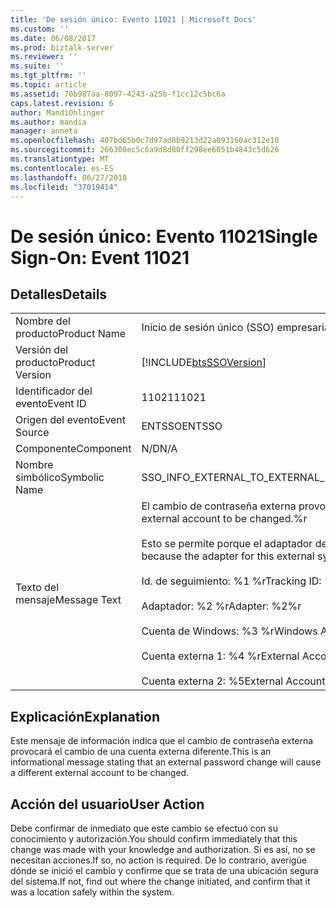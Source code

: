 ```yaml
---
title: 'De sesión único: Evento 11021 | Microsoft Docs'
ms.custom: ''
ms.date: 06/08/2017
ms.prod: biztalk-server
ms.reviewer: ''
ms.suite: ''
ms.tgt_pltfrm: ''
ms.topic: article
ms.assetid: 70b987aa-8097-4243-a25b-f1cc12c5bc6a
caps.latest.revision: 6
author: MandiOhlinger
ms.author: mandia
manager: anneta
ms.openlocfilehash: 407bd65b0c7d97ad8b9213d22a093160ac312e10
ms.sourcegitcommit: 266308ec5c6a9d8d80ff298ee6051b4843c5d626
ms.translationtype: MT
ms.contentlocale: es-ES
ms.lasthandoff: 06/27/2018
ms.locfileid: "37019414"
---
```

# <a name="single-sign-on-event-11021"></a><span data-ttu-id="9e1cc-102">De sesión único: Evento 11021</span><span class="sxs-lookup"><span data-stu-id="9e1cc-102">Single Sign-On: Event 11021</span></span>
## <a name="details"></a><span data-ttu-id="9e1cc-103">Detalles</span><span class="sxs-lookup"><span data-stu-id="9e1cc-103">Details</span></span>  
  
|                 |                                                                                                                                                                                                                                                                                                                                                                             |
|-----------------|-----------------------------------------------------------------------------------------------------------------------------------------------------------------------------------------------------------------------------------------------------------------------------------------------------------------------------------------------------------------------------|
|  <span data-ttu-id="9e1cc-104">Nombre del producto</span><span class="sxs-lookup"><span data-stu-id="9e1cc-104">Product Name</span></span>   |                                                                                                                                                                          <span data-ttu-id="9e1cc-105">Inicio de sesión único (SSO) empresarial</span><span class="sxs-lookup"><span data-stu-id="9e1cc-105">Enterprise Single Sign-On</span></span>                                                                                                                                                                          |
| <span data-ttu-id="9e1cc-106">Versión del producto</span><span class="sxs-lookup"><span data-stu-id="9e1cc-106">Product Version</span></span> |                                                                                                                                                         [!INCLUDE[btsSSOVersion](../includes/btsssoversion-md.md)]                                                                                                                                                          |
|    <span data-ttu-id="9e1cc-107">Identificador del evento</span><span class="sxs-lookup"><span data-stu-id="9e1cc-107">Event ID</span></span>     |                                                                                                                                                                                    <span data-ttu-id="9e1cc-108">11021</span><span class="sxs-lookup"><span data-stu-id="9e1cc-108">11021</span></span>                                                                                                                                                                                    |
|  <span data-ttu-id="9e1cc-109">Origen del evento</span><span class="sxs-lookup"><span data-stu-id="9e1cc-109">Event Source</span></span>   |                                                                                                                                                                                   <span data-ttu-id="9e1cc-110">ENTSSO</span><span class="sxs-lookup"><span data-stu-id="9e1cc-110">ENTSSO</span></span>                                                                                                                                                                                    |
|    <span data-ttu-id="9e1cc-111">Componente</span><span class="sxs-lookup"><span data-stu-id="9e1cc-111">Component</span></span>    |                                                                                                                                                                                     <span data-ttu-id="9e1cc-112">N/D</span><span class="sxs-lookup"><span data-stu-id="9e1cc-112">N/A</span></span>                                                                                                                                                                                     |
|  <span data-ttu-id="9e1cc-113">Nombre simbólico</span><span class="sxs-lookup"><span data-stu-id="9e1cc-113">Symbolic Name</span></span>  |                                                                                                                                                           <span data-ttu-id="9e1cc-114">SSO_INFO_EXTERNAL_TO_EXTERNAL_MAPPING_CONFLICT_ALLOWED</span><span class="sxs-lookup"><span data-stu-id="9e1cc-114">SSO_INFO_EXTERNAL_TO_EXTERNAL_MAPPING_CONFLICT_ALLOWED</span></span>                                                                                                                                                            |
|  <span data-ttu-id="9e1cc-115">Texto del mensaje</span><span class="sxs-lookup"><span data-stu-id="9e1cc-115">Message Text</span></span>   | <span data-ttu-id="9e1cc-116">El cambio de contraseña externa provocará el cambio de una cuenta externa diferente.%r</span><span class="sxs-lookup"><span data-stu-id="9e1cc-116">An external password change will cause a different external account to be changed.%r</span></span><br /><br /> <span data-ttu-id="9e1cc-117">Esto se permite porque el adaptador de este sistema externo está configurado para permitir conflictos de asignación.%r</span><span class="sxs-lookup"><span data-stu-id="9e1cc-117">This is allowed because the adapter for this external system is configured to allow mapping conflicts.%r</span></span><br /><br /> <span data-ttu-id="9e1cc-118">Id. de seguimiento: %1 %r</span><span class="sxs-lookup"><span data-stu-id="9e1cc-118">Tracking ID: %1%r</span></span><br /><br /> <span data-ttu-id="9e1cc-119">Adaptador: %2 %r</span><span class="sxs-lookup"><span data-stu-id="9e1cc-119">Adapter: %2%r</span></span><br /><br /> <span data-ttu-id="9e1cc-120">Cuenta de Windows: %3 %r</span><span class="sxs-lookup"><span data-stu-id="9e1cc-120">Windows Account: %3%r</span></span><br /><br /> <span data-ttu-id="9e1cc-121">Cuenta externa 1: %4 %r</span><span class="sxs-lookup"><span data-stu-id="9e1cc-121">External Account 1: %4%r</span></span><br /><br /> <span data-ttu-id="9e1cc-122">Cuenta externa 2: %5</span><span class="sxs-lookup"><span data-stu-id="9e1cc-122">External Account 2: %5</span></span> |
  
## <a name="explanation"></a><span data-ttu-id="9e1cc-123">Explicación</span><span class="sxs-lookup"><span data-stu-id="9e1cc-123">Explanation</span></span>  
 <span data-ttu-id="9e1cc-124">Este mensaje de información indica que el cambio de contraseña externa provocará el cambio de una cuenta externa diferente.</span><span class="sxs-lookup"><span data-stu-id="9e1cc-124">This is an informational message stating that an external password change will cause a different external account to be changed.</span></span>  
  
## <a name="user-action"></a><span data-ttu-id="9e1cc-125">Acción del usuario</span><span class="sxs-lookup"><span data-stu-id="9e1cc-125">User Action</span></span>  
 <span data-ttu-id="9e1cc-126">Debe confirmar de inmediato que este cambio se efectuó con su conocimiento y autorización.</span><span class="sxs-lookup"><span data-stu-id="9e1cc-126">You should confirm immediately that this change was made with your knowledge and authorization.</span></span> <span data-ttu-id="9e1cc-127">Si es así, no se necesitan acciones.</span><span class="sxs-lookup"><span data-stu-id="9e1cc-127">If so, no action is required.</span></span> <span data-ttu-id="9e1cc-128">De lo contrario, averigüe dónde se inició el cambio y confirme que se trata de una ubicación segura del sistema.</span><span class="sxs-lookup"><span data-stu-id="9e1cc-128">If not, find out where the change initiated, and confirm that it was a location safely within the system.</span></span>